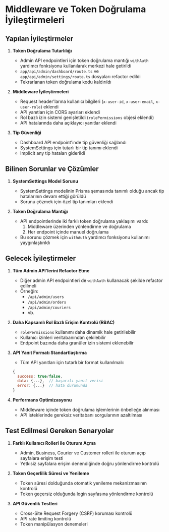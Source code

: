 # Middleware ve Token Doğrulama İyileştirmeleri

## Yapılan İyileştirmeler

1. **Token Doğrulama Tutarlılığı**
   - Admin API endpointleri için token doğrulama mantığı `withAuth` yardımcı fonksiyonu kullanılarak merkezi hale getirildi
   - `app/api/admin/dashboard/route.ts` ve `app/api/admin/settings/route.ts` dosyaları refactor edildi
   - Tekrarlanan token doğrulama kodu kaldırıldı

2. **Middleware İyileştirmeleri**
   - Request header'larına kullanıcı bilgileri (`x-user-id`, `x-user-email`, `x-user-role`) eklendi
   - API yanıtları için CORS ayarları eklendi
   - Rol bazlı izin sistemi genişletildi (`rolePermissions` objesi eklendi)
   - API hatalarında daha açıklayıcı yanıtlar eklendi

3. **Tip Güvenliği**
   - Dashboard API endpoint'inde tip güvenliği sağlandı
   - SystemSettings için tutarlı bir tip tanımı eklendi
   - Implicit any tip hataları giderildi

## Bilinen Sorunlar ve Çözümler

1. **SystemSettings Model Sorunu**
   - SystemSettings modelinin Prisma şemasında tanımlı olduğu ancak tip hatalarının devam ettiği görüldü
   - Sorunu çözmek için özel tip tanımları eklendi

2. **Token Doğrulama Mantığı**
   - API endpointlerinde iki farklı token doğrulama yaklaşımı vardı: 
     1. Middleware üzerinden yönlendirme ve doğrulama
     2. Her endpoint içinde manuel doğrulama
   - Bu sorunu çözmek için `withAuth` yardımcı fonksiyonu kullanımı yaygınlaştırıldı

## Gelecek İyileştirmeler

1. **Tüm Admin API'lerini Refactor Etme**
   - Diğer admin API endpointleri de `withAuth` kullanacak şekilde refactor edilmeli
   - Örneğin:
     - `/api/admin/users`
     - `/api/admin/orders`
     - `/api/admin/couriers`
     - vb.

2. **Daha Kapsamlı Rol Bazlı Erişim Kontrolü (RBAC)**
   - `rolePermissions` kullanımı daha dinamik hale getirilebilir
   - Kullanıcı izinleri veritabanından çekilebilir
   - Endpoint bazında daha granüler izin sistemi eklenebilir

3. **API Yanıt Formatı Standartlaştırma**
   - Tüm API yanıtları için tutarlı bir format kullanılmalı:
   ```javascript
   {
     success: true/false,
     data: {...},  // başarılı yanıt verisi
     error: {...}  // hata durumunda
   }
   ```

4. **Performans Optimizasyonu**
   - Middleware içinde token doğrulama işlemlerinin önbelleğe alınması
   - API isteklerinde gereksiz veritabanı sorgularının azaltılması

## Test Edilmesi Gereken Senaryolar

1. **Farklı Kullanıcı Rolleri ile Oturum Açma**
   - Admin, Business, Courier ve Customer rolleri ile oturum açıp sayfalara erişim testi
   - Yetkisiz sayfalara erişim denendiğinde doğru yönlendirme kontrolü

2. **Token Geçerlilik Süresi ve Yenileme**
   - Token süresi dolduğunda otomatik yenileme mekanizmasının kontrolü
   - Token geçersiz olduğunda login sayfasına yönlendirme kontrolü

3. **API Güvenlik Testleri**
   - Cross-Site Request Forgery (CSRF) koruması kontrolü
   - API rate limiting kontrolü
   - Token manipülasyon denemeleri 
